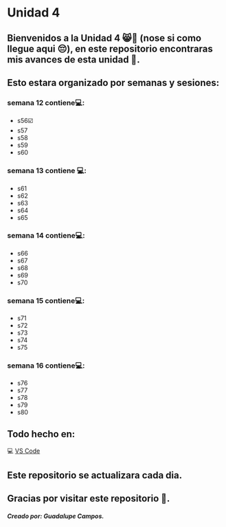 # Unidad 4 
## Bienvenidos a la Unidad 4 😸👋 (nose si como llegue aqui 😔), en este repositorio encontraras mis avances de esta unidad 🩵.
## Esto estara organizado por semanas y sesiones:
 ### semana 12 contiene💻:
* s56☑️
* s57
* s58
* s59
* s60
### semana 13 contiene 💻:
* s61
* s62
* s63
* s64
* s65
### semana 14 contiene💻:
* s66
* s67
* s68
* s69
* s70
### semana 15 contiene💻:
* s71
* s72
* s73
* s74
* s75

### semana 16 contiene💻:
* s76
* s77
* s78
* s79
* s80

## Todo hecho en:
 💻 [VS Code](https://code.visualstudio.com/)

## Este repositorio se actualizara cada dia.
## Gracias por visitar este repositorio 🩵.
##### Creado por: Guadalupe Campos.